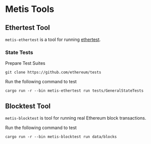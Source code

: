 # Metis Tools

## Ethertest Tool

`metis-ethertest` is a tool for running [ethertest](https://github.com/ethereum/tests).

### State Tests

Prepare Test Suites

```shell
git clone https://github.com/ethereum/tests
```

Run the following command to test

```shell
cargo run -r --bin metis-ethertest run tests/GeneralStateTests
```

## Blocktest Tool

`metis-blocktest` is tool for running real Ethereum block transactions.

Run the following command to test

```shell
cargo run -r --bin metis-blocktest run data/blocks
```
